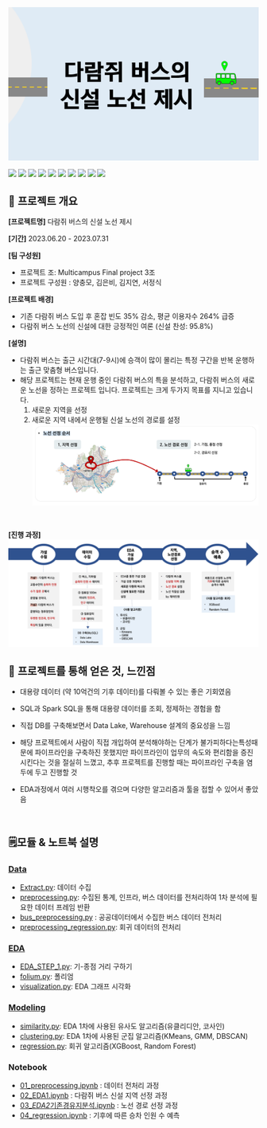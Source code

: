![daram_thumbnail](./img/daram_thumb.png)


<img src="https://img.shields.io/badge/python-3776AB?style=for-the-badge&logo=python&logoColor=white">  <img src="https://img.shields.io/badge/MySQL-4479A1?style=for-the-badge&logo=MySQL&logoColor=white">
<img src="https://img.shields.io/badge/Apache Spark-E25A1C?style=for-the-badge&logo=Apache Spark&logoColor=white">  <img src="https://img.shields.io/badge/pandas-150458?style=for-the-badge&logo=pandas&logoColor=white"> <img src="https://img.shields.io/badge/Numpy-013243?style=for-the-badge&logo=numpy&logoColor=white"> <img src="https://img.shields.io/badge/Amazon EC2-FF9900?style=for-the-badge&logo=Amazon ec2&logoColor=white"> <img src="https://img.shields.io/badge/Jupyter-F37626?style=for-the-badge&logo=jupyter&logoColor=white"> <img src="https://img.shields.io/badge/Folium-77B829?style=for-the-badge&logo=Folium&logoColor=white"> <img src="https://img.shields.io/badge/Apache parquet-50ABF1?style=for-the-badge&logo=apache parquet&logoColor=white"> 
<img src="https://img.shields.io/badge/scikit learn-F7931E?style=for-the-badge&logo=scikit learn&logoColor=white">

## 📂 프로젝트 개요
**[프로젝트명]** 다람쥐 버스의 신설 노선 제시

**[기간]** 2023.06.20 - 2023.07.31

**[팀 구성원]**
- 프로젝트 조: Multicampus Final project 3조
- 프로젝트 구성원 : 양충모, 김은비, 김지연, 서정식   
  
**[프로젝트 배경]** 
- 기존 다람쥐 버스 도입 후 혼잡 빈도 35% 감소, 평균 이용자수 264% 급증
- 다람쥐 버스 노선의 신설에 대한 긍정적인 여론 (신설 찬성: 95.8%)

**[설명]**

- 다람쥐 버스는 출근 시간대(7-9시)에 승객이 많이 몰리는 특정 구간을 반복 운행하는 출근 맞춤형 버스입니다.
- 해당 프로젝트는 현재 운행 중인 다람쥐 버스의 특을 분석하고, 다람쥐 버스의 새로운 노선을 정하는 프로젝트 입니다. 프로젝트는 크게 두가지 목표를 지니고 있습니다.
    1. 새로운 지역을 선정
    2. 새로운 지역 내에서 운행될 신설 노선의 경로를 설정
   ![img](./img/daram_img2.png)   
  
<br>

**[진행 과정]**
![Alt text](image.png)
<br> 

## 🎁 프로젝트를 통해 얻은 것, 느낀점
- 대용량 데이터 (약 10억건의 기후 데이터)를 다뤄볼 수 있는 좋은 기회였음

- SQL과 Spark SQL을 통해 대용량 데이터를 조회, 정제하는 경험을 함

- 직접 DB를 구축해보면서 Data Lake, Warehouse 설계의 중요성을 느낌

- 해당 프로젝트에서 사람이 직접 개입하여 분석해야하는 단계가 불가피하다는특성때문에 파이프라인을 구축하진 못했지만 파이프라인이 업무의 속도와 편리함을 증진시킨다는 것을 절실히 느꼈고, 추후 프로젝트를 진행할 때는 파이프라인 구축을 염두에 두고 진행할 것

- EDA과정에서 여러 시행착오를 겪으며 다양한 알고리즘과 툴을 접할 수 있어서 좋았음

<br>

## 🗒️모듈 & 노트북 설명

### [Data](./src/Data/)

- [Extract.py](./src/Data/Extract.py): 데이터 수집
- [preprocessing.py](./src/Data/preprocessing.py): 수집된 통계, 인프라, 버스 데이터를 전처리하여 1차 분석에 필요한 데이터 프레임 반환
- [bus_preprocessing.py](./src/Data/bus_preprocessing.py) : 공공데이터에서 수집한 버스 데이터 전처리
- [preprocessing_regression.py](./src/Data/preprocessing_regression.py): 회귀 데이터의 전처리

### [EDA](./src/EDA/)
- [EDA_STEP_1.py](./src/02_EDA1.ipynb): 기-종점 거리 구하기
- [folium.py](./src/EDA/folium.py): 폴리엄
- [visualization.py](./src/EDA/visualization.py): EDA 그래프 시각화
  

### [Modeling](./src/Modeling/)
- [similarity.py](./src/Modeling/similarity.py): EDA 1차에 사용된 유사도 알고리즘(유클리디안, 코사인)
- [clustering.py](./src/Modeling/clustering.py): EDA 1차에 사용된 군집 알고리즘(KMeans, GMM, DBSCAN)
- [regression.py](./src/Modeling/regression.py): 회귀 알고리즘(XGBoost, Random Forest)

### Notebook
- [01_preprocessing.ipynb](./src/01_preprocessing.ipynb) : 데이터 전처리 과정
- [02_EDA1.ipynb](./src/02_EDA1.ipynb) : 다람쥐 버스 신설 지역 선정 과정
- [03\_*EDA2*기존경유지분석.ipynb](./src/03_EDA2_기존경유지분석.ipynb) : 노선 경로 선정 과정
- [04_regression.ipynb](./src/04_regression.ipynb) : 기후에 따른 승차 인원 수 예측
